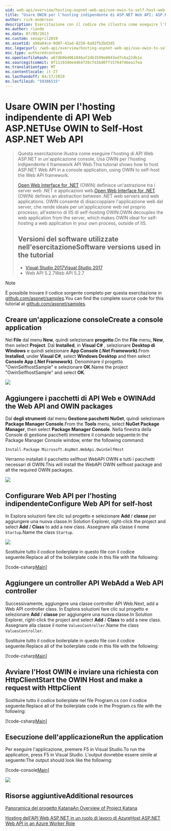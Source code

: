 ```yaml
---
uid: web-api/overview/hosting-aspnet-web-api/use-owin-to-self-host-web-api
title: "Usare OWIN per l'hosting indipendente di ASP.NET Web API: ASP.NET 4.x"
author: rick-anderson
description: Esercitazione con il codice che illustra come eseguire l'hosting di API Web ASP.NET in un'applicazione console.
ms.author: riande
ms.date: 07/09/2013
ms.custom: seoapril2019
ms.assetid: a90a04ce-9d07-43ad-8250-8a92fb2bd3d5
msc.legacyurl: /web-api/overview/hosting-aspnet-web-api/use-owin-to-self-host-web-api
msc.type: authoredcontent
ms.openlocfilehash: a67db0bd061846af2db3599e0843ed7c6a22db1e
ms.sourcegitcommit: 0f1119340e4464720cfd16d0ff15764746ea1fea
ms.translationtype: MT
ms.contentlocale: it-IT
ms.lasthandoff: 04/17/2019
ms.locfileid: "59386515"
---
```

# <a name="use-owin-to-self-host-aspnet-web-api"></a><span data-ttu-id="40dbc-103">Usare OWIN per l'hosting indipendente di API Web ASP.NET</span><span class="sxs-lookup"><span data-stu-id="40dbc-103">Use OWIN to Self-Host ASP.NET Web API</span></span> 


> <span data-ttu-id="40dbc-104">Questa esercitazione illustra come eseguire l'hosting di API Web ASP.NET in un'applicazione console, Usa OWIN per l'hosting indipendente il framework API Web.</span><span class="sxs-lookup"><span data-stu-id="40dbc-104">This tutorial shows how to host ASP.NET Web API in a console application, using OWIN to self-host the Web API framework.</span></span>
>
> <span data-ttu-id="40dbc-105">[Open Web Interface for .NET](http://owin.org) (OWIN) definisce un'astrazione tra i server web .NET e applicazioni web.</span><span class="sxs-lookup"><span data-stu-id="40dbc-105">[Open Web Interface for .NET](http://owin.org) (OWIN) defines an abstraction between .NET web servers and web applications.</span></span> <span data-ttu-id="40dbc-106">OWIN consente di disaccoppiare l'applicazione web dal server, che rende ideale per un'applicazione web nel proprio processo, all'esterno di IIS di self-hosting OWIN.</span><span class="sxs-lookup"><span data-stu-id="40dbc-106">OWIN decouples the web application from the server, which makes OWIN ideal for self-hosting a web application in your own process, outside of IIS.</span></span>
>
> ## <a name="software-versions-used-in-the-tutorial"></a><span data-ttu-id="40dbc-107">Versioni del software utilizzate nell'esercitazione</span><span class="sxs-lookup"><span data-stu-id="40dbc-107">Software versions used in the tutorial</span></span>
>
>
> - [<span data-ttu-id="40dbc-108">Visual Studio 2017</span><span class="sxs-lookup"><span data-stu-id="40dbc-108">Visual Studio 2017</span></span>](https://visualstudio.microsoft.com/downloads/) 
> - <span data-ttu-id="40dbc-109">Web API 5.2.7</span><span class="sxs-lookup"><span data-stu-id="40dbc-109">Web API 5.2.7</span></span>


> [!NOTE]
> <span data-ttu-id="40dbc-110">È possibile trovare il codice sorgente completo per questa esercitazione in [github.com/aspnet/samples](https://github.com/aspnet/samples/tree/master/samples/aspnet/WebApi/OwinSelfhostSample).</span><span class="sxs-lookup"><span data-stu-id="40dbc-110">You can find the complete source code for this tutorial at [github.com/aspnet/samples](https://github.com/aspnet/samples/tree/master/samples/aspnet/WebApi/OwinSelfhostSample).</span></span>


## <a name="create-a-console-application"></a><span data-ttu-id="40dbc-111">Creare un'applicazione console</span><span class="sxs-lookup"><span data-stu-id="40dbc-111">Create a console application</span></span>

<span data-ttu-id="40dbc-112">Nel **File** dal menu **New**, quindi selezionare **progetto**.</span><span class="sxs-lookup"><span data-stu-id="40dbc-112">On the **File** menu,  **New**, then select **Project**.</span></span> <span data-ttu-id="40dbc-113">Dal **Installed**, in **Visual C#** , selezionare **Desktop di Windows** e quindi selezionare **App Console (.Net Framework)**.</span><span class="sxs-lookup"><span data-stu-id="40dbc-113">From **Installed**, under **Visual C#**, select **Windows Desktop** and then select **Console App (.Net Framework)**.</span></span> <span data-ttu-id="40dbc-114">Denominare il progetto "OwinSelfhostSample" e selezionare **OK**.</span><span class="sxs-lookup"><span data-stu-id="40dbc-114">Name the project "OwinSelfhostSample" and select **OK**.</span></span>

[![](use-owin-to-self-host-web-api/_static/image7.png)](use-owin-to-self-host-web-api/_static/image7.png)

## <a name="add-the-web-api-and-owin-packages"></a><span data-ttu-id="40dbc-115">Aggiungere i pacchetti di API Web e OWIN</span><span class="sxs-lookup"><span data-stu-id="40dbc-115">Add the Web API and OWIN packages</span></span>

<span data-ttu-id="40dbc-116">Dal **degli strumenti** dal menu **Gestione pacchetti NuGet**, quindi selezionare **Package Manager Console**.</span><span class="sxs-lookup"><span data-stu-id="40dbc-116">From the **Tools** menu, select **NuGet Package Manager**, then select **Package Manager Console**.</span></span> <span data-ttu-id="40dbc-117">Nella finestra della Console di gestione pacchetti immettere il comando seguente:</span><span class="sxs-lookup"><span data-stu-id="40dbc-117">In the Package Manager Console window, enter the following command:</span></span>

`Install-Package Microsoft.AspNet.WebApi.OwinSelfHost`

<span data-ttu-id="40dbc-118">Verranno installati il pacchetto selfhost WebAPI OWIN e tutti i pacchetti necessari di OWIN.</span><span class="sxs-lookup"><span data-stu-id="40dbc-118">This will install the WebAPI OWIN selfhost package and all the required OWIN packages.</span></span>

[![](use-owin-to-self-host-web-api/_static/image4.png)](use-owin-to-self-host-web-api/_static/image3.png)

## <a name="configure-web-api-for-self-host"></a><span data-ttu-id="40dbc-119">Configurare Web API per l'hosting indipendente</span><span class="sxs-lookup"><span data-stu-id="40dbc-119">Configure Web API for self-host</span></span>

<span data-ttu-id="40dbc-120">In Esplora soluzioni fare clic sul progetto e selezionare **Add** / **classe** per aggiungere una nuova classe.</span><span class="sxs-lookup"><span data-stu-id="40dbc-120">In Solution Explorer, right-click the project and select **Add** / **Class** to add a new class.</span></span> <span data-ttu-id="40dbc-121">Assegnare alla classe il nome `Startup`.</span><span class="sxs-lookup"><span data-stu-id="40dbc-121">Name the class `Startup`.</span></span>

![](use-owin-to-self-host-web-api/_static/image5.png)

<span data-ttu-id="40dbc-122">Sostituire tutto il codice boilerplate in questo file con il codice seguente:</span><span class="sxs-lookup"><span data-stu-id="40dbc-122">Replace all of the boilerplate code in this file with the following:</span></span>

[!code-csharp[Main](use-owin-to-self-host-web-api/samples/sample1.cs)]

## <a name="add-a-web-api-controller"></a><span data-ttu-id="40dbc-123">Aggiungere un controller API Web</span><span class="sxs-lookup"><span data-stu-id="40dbc-123">Add a Web API controller</span></span>

<span data-ttu-id="40dbc-124">Successivamente, aggiungere una classe controller API Web.</span><span class="sxs-lookup"><span data-stu-id="40dbc-124">Next, add a Web API controller class.</span></span> <span data-ttu-id="40dbc-125">In Esplora soluzioni fare clic sul progetto e selezionare **Add** / **classe** per aggiungere una nuova classe.</span><span class="sxs-lookup"><span data-stu-id="40dbc-125">In Solution Explorer, right-click the project and select **Add** / **Class** to add a new class.</span></span> <span data-ttu-id="40dbc-126">Assegnare alla classe il nome `ValuesController`.</span><span class="sxs-lookup"><span data-stu-id="40dbc-126">Name the class `ValuesController`.</span></span>

<span data-ttu-id="40dbc-127">Sostituire tutto il codice boilerplate in questo file con il codice seguente:</span><span class="sxs-lookup"><span data-stu-id="40dbc-127">Replace all of the boilerplate code in this file with the following:</span></span>

[!code-csharp[Main](use-owin-to-self-host-web-api/samples/sample2.cs)]

## <a name="start-the-owin-host-and-make-a-request-with-httpclient"></a><span data-ttu-id="40dbc-128">Avviare l'Host OWIN e inviare una richiesta con HttpClient</span><span class="sxs-lookup"><span data-stu-id="40dbc-128">Start the OWIN Host and make a request with HttpClient</span></span>

<span data-ttu-id="40dbc-129">Sostituire tutto il codice boilerplate nel file Program.cs con il codice seguente:</span><span class="sxs-lookup"><span data-stu-id="40dbc-129">Replace all of the boilerplate code in the Program.cs file with the following:</span></span>

[!code-csharp[Main](use-owin-to-self-host-web-api/samples/sample3.cs)]

## <a name="run-the-application"></a><span data-ttu-id="40dbc-130">Esecuzione dell'applicazione</span><span class="sxs-lookup"><span data-stu-id="40dbc-130">Run the application</span></span>

<span data-ttu-id="40dbc-131">Per eseguire l'applicazione, premere F5 in Visual Studio.</span><span class="sxs-lookup"><span data-stu-id="40dbc-131">To run the application, press F5 in Visual Studio.</span></span> <span data-ttu-id="40dbc-132">L'output dovrebbe essere simile al seguente:</span><span class="sxs-lookup"><span data-stu-id="40dbc-132">The output should look like the following:</span></span>

[!code-console[Main](use-owin-to-self-host-web-api/samples/sample4.cmd)]

![](use-owin-to-self-host-web-api/_static/image6.png)

## <a name="additional-resources"></a><span data-ttu-id="40dbc-133">Risorse aggiuntive</span><span class="sxs-lookup"><span data-stu-id="40dbc-133">Additional resources</span></span>

[<span data-ttu-id="40dbc-134">Panoramica del progetto Katana</span><span class="sxs-lookup"><span data-stu-id="40dbc-134">An Overview of Project Katana</span></span>](../../../aspnet/overview/owin-and-katana/an-overview-of-project-katana.md)

[<span data-ttu-id="40dbc-135">Hosting dell'API Web ASP.NET in un ruolo di lavoro di Azure</span><span class="sxs-lookup"><span data-stu-id="40dbc-135">Host ASP.NET Web API in an Azure Worker Role</span></span>](host-aspnet-web-api-in-an-azure-worker-role.md)
